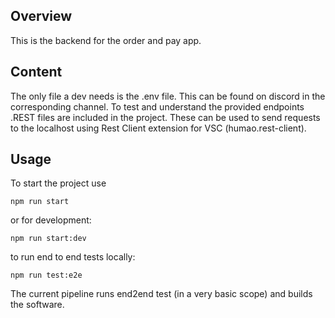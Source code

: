 ## Overview
This is the backend for the order and pay app.
## Content
The only file a dev needs is the .env file. This can be found on discord in the corresponding channel.
To test and understand the provided endpoints .REST files are included in the project. These can be used to send requests to the localhost using Rest Client extension for VSC (humao.rest-client).
## Usage
To start the project use 

    npm run start
or for development:

    npm run start:dev

to run end to end tests locally:

    npm run test:e2e

The current pipeline runs end2end test (in a very basic scope) and builds the software.
